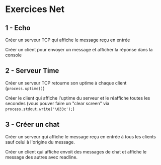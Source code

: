 # Exercices Net

## 1 - Echo

Créer un serveur TCP qui affiche le message reçu en entrée

Créer un client pour envoyer un message et afficher la réponse dans la console

## 2 - Serveur Time

Créer un serveur TCP retourne son uptime à chaque client (`process.uptime()`)

Créer le client qui affiche l'uptime du serveur et le réaffiche toutes les secondes (vous pouver faire un "clear screen" via `process.stdout.write('\033c');`)

## 3 - Créer un chat

Créer un serveur qui affiche le message reçu en entrée à tous les clients sauf celui à l'origine du message.

Créer un client qui affiche envoit des messages de chat et affiche le message des autres avec readline.

